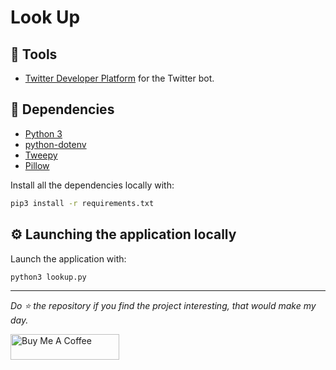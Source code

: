<h1>
  Look Up
</h1>

## :hammer: Tools

- [Twitter Developer Platform](https://developer.twitter.com/en) for the Twitter bot.

## :bookmark_tabs: Dependencies

- [Python 3](https://www.python.org/downloads/)
- [python-dotenv](https://pypi.org/project/python-dotenv/)
- [Tweepy](https://www.tweepy.org/)
- [Pillow](https://pillow.readthedocs.io/en/stable/)

Install all the dependencies locally with:

```bash
pip3 install -r requirements.txt
```

## :gear: Launching the application locally

Launch the application with:

```bash
python3 lookup.py
```

---

_Do :star: the repository if you find the project interesting, that would make my day._

<a href="https://www.buymeacoffee.com/chomelcl" target="_blank"><img src="./assets/img/bmc-button.png" alt="Buy Me A Coffee" style="height: 41px !important;width: 174px !important;" ></a>
